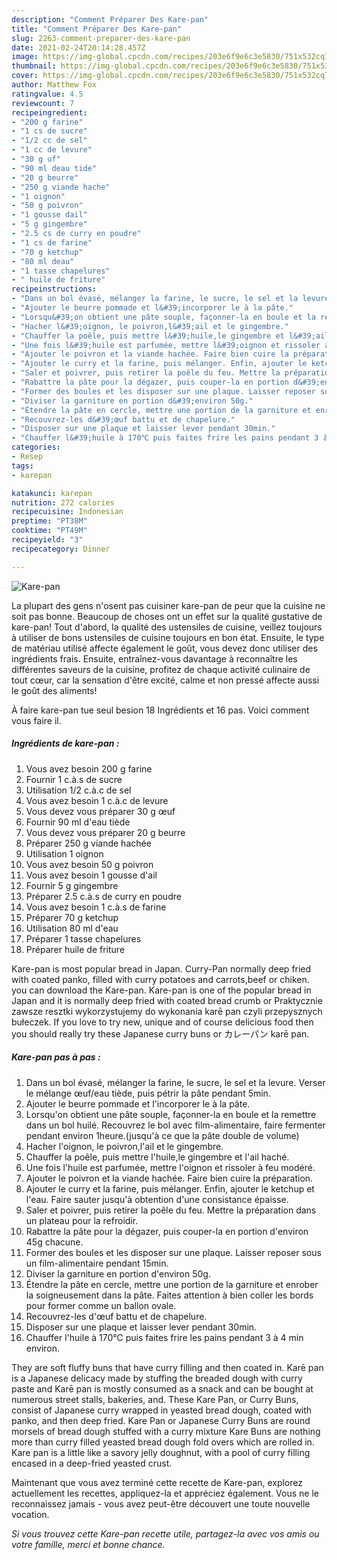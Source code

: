 ```yaml
---
description: "Comment Préparer Des Kare-pan"
title: "Comment Préparer Des Kare-pan"
slug: 2263-comment-preparer-des-kare-pan
date: 2021-02-24T20:14:28.457Z
image: https://img-global.cpcdn.com/recipes/203e6f9e6c3e5830/751x532cq70/kare-pan-photo-principale-de-la-recette.jpg
thumbnail: https://img-global.cpcdn.com/recipes/203e6f9e6c3e5830/751x532cq70/kare-pan-photo-principale-de-la-recette.jpg
cover: https://img-global.cpcdn.com/recipes/203e6f9e6c3e5830/751x532cq70/kare-pan-photo-principale-de-la-recette.jpg
author: Matthew Fox
ratingvalue: 4.5
reviewcount: 7
recipeingredient:
- "200 g farine"
- "1 cs de sucre"
- "1/2 cc de sel"
- "1 cc de levure"
- "30 g uf"
- "90 ml deau tide"
- "20 g beurre"
- "250 g viande hache"
- "1 oignon"
- "50 g poivron"
- "1 gousse dail"
- "5 g gingembre"
- "2.5 cs de curry en poudre"
- "1 cs de farine"
- "70 g ketchup"
- "80 ml deau"
- "1 tasse chapelures"
- " huile de friture"
recipeinstructions:
- "Dans un bol évasé, mélanger la farine, le sucre, le sel et la levure. Verser le mélange œuf/eau tiède, puis pétrir la pâte pendant 5min."
- "Ajouter le beurre pommade et l&#39;incorporer le à la pâte."
- "Lorsqu&#39;on obtient une pâte souple, façonner-la en boule et la remettre dans un bol huilé. Recouvrez le bol avec film-alimentaire, faire fermenter pendant environ 1heure.(jusqu&#39;à ce que la pâte double de volume)"
- "Hacher l&#39;oignon, le poivron,l&#39;ail et le gingembre."
- "Chauffer la poêle, puis mettre l&#39;huile,le gingembre et l&#39;ail haché."
- "Une fois l&#39;huile est parfumée, mettre l&#39;oignon et rissoler à feu modéré."
- "Ajouter le poivron et la viande hachée. Faire bien cuire la préparation."
- "Ajouter le curry et la farine, puis mélanger. Enfin, ajouter le ketchup et l&#39;eau. Faire sauter jusqu&#39;à obtention d&#39;une consistance épaisse."
- "Saler et poivrer, puis retirer la poêle du feu. Mettre la préparation dans un plateau pour la refroidir."
- "Rabattre la pâte pour la dégazer, puis couper-la en portion d&#39;environ 45g chacune."
- "Former des boules et les disposer sur une plaque. Laisser reposer sous un film-alimentaire pendant 15min."
- "Diviser la garniture en portion d&#39;environ 50g."
- "Étendre la pâte en cercle, mettre une portion de la garniture et enrober la soigneusement dans la pâte. Faites attention à bien coller les bords pour former comme un ballon ovale."
- "Recouvrez-les d&#39;œuf battu et de chapelure."
- "Disposer sur une plaque et laisser lever pendant 30min."
- "Chauffer l&#39;huile à 170℃ puis faites frire les pains pendant 3 à 4 min environ."
categories:
- Resep
tags:
- karepan

katakunci: karepan 
nutrition: 272 calories
recipecuisine: Indonesian
preptime: "PT38M"
cooktime: "PT49M"
recipeyield: "3"
recipecategory: Dinner

---
```



![Kare-pan](https://img-global.cpcdn.com/recipes/203e6f9e6c3e5830/751x532cq70/kare-pan-photo-principale-de-la-recette.jpg)

La plupart des gens n'osent pas cuisiner kare-pan de peur que la cuisine ne soit pas bonne. Beaucoup de choses ont un effet sur la qualité gustative de kare-pan! Tout d'abord, la qualité des ustensiles de cuisine, veillez toujours à utiliser de bons ustensiles de cuisine toujours en bon état. Ensuite, le type de matériau utilisé affecte également le goût, vous devez donc utiliser des ingrédients frais. Ensuite, entraînez-vous davantage à reconnaître les différentes saveurs de la cuisine, profitez de chaque activité culinaire de tout cœur, car la sensation d'être excité, calme et non pressé affecte aussi le goût des aliments!

<!--inarticleads1-->

À faire kare-pan tue seul besion 18 Ingrédients et 16 pas. Voici comment vous faire il.

##### Ingrédients de kare-pan :

1. Vous avez besoin 200 g farine
1. Fournir 1 c.à.s de sucre
1. Utilisation 1/2 c.à.c de sel
1. Vous avez besoin 1 c.à.c de levure
1. Vous devez vous préparer 30 g œuf
1. Fournir 90 ml d&#39;eau tiède
1. Vous devez vous préparer 20 g beurre
1. Préparer 250 g viande hachée
1. Utilisation 1 oignon
1. Vous avez besoin 50 g poivron
1. Vous avez besoin 1 gousse d&#39;ail
1. Fournir 5 g gingembre
1. Préparer 2.5 c.à.s de curry en poudre
1. Vous avez besoin 1 c.à.s de farine
1. Préparer 70 g ketchup
1. Utilisation 80 ml d&#39;eau
1. Préparer 1 tasse chapelures
1. Préparer  huile de friture


Kare-pan is most popular bread in Japan. Curry-Pan normally deep fried with coated panko, filled with curry potatoes and carrots,beef or chiken. you can download the Kare-pan. Kare-pan is one of the popular bread in Japan and it is normally deep fried with coated bread crumb or Praktycznie zawsze resztki wykorzystujemy do wykonania karē pan czyli przepysznych bułeczek. If you love to try new, unique and of course delicious food then you should really try these Japanese curry buns or カレーパン karē pan. 

<!--inarticleads2-->

##### Kare-pan pas à pas :

1. Dans un bol évasé, mélanger la farine, le sucre, le sel et la levure. Verser le mélange œuf/eau tiède, puis pétrir la pâte pendant 5min.
1. Ajouter le beurre pommade et l&#39;incorporer le à la pâte.
1. Lorsqu&#39;on obtient une pâte souple, façonner-la en boule et la remettre dans un bol huilé. Recouvrez le bol avec film-alimentaire, faire fermenter pendant environ 1heure.(jusqu&#39;à ce que la pâte double de volume)
1. Hacher l&#39;oignon, le poivron,l&#39;ail et le gingembre.
1. Chauffer la poêle, puis mettre l&#39;huile,le gingembre et l&#39;ail haché.
1. Une fois l&#39;huile est parfumée, mettre l&#39;oignon et rissoler à feu modéré.
1. Ajouter le poivron et la viande hachée. Faire bien cuire la préparation.
1. Ajouter le curry et la farine, puis mélanger. Enfin, ajouter le ketchup et l&#39;eau. Faire sauter jusqu&#39;à obtention d&#39;une consistance épaisse.
1. Saler et poivrer, puis retirer la poêle du feu. Mettre la préparation dans un plateau pour la refroidir.
1. Rabattre la pâte pour la dégazer, puis couper-la en portion d&#39;environ 45g chacune.
1. Former des boules et les disposer sur une plaque. Laisser reposer sous un film-alimentaire pendant 15min.
1. Diviser la garniture en portion d&#39;environ 50g.
1. Étendre la pâte en cercle, mettre une portion de la garniture et enrober la soigneusement dans la pâte. Faites attention à bien coller les bords pour former comme un ballon ovale.
1. Recouvrez-les d&#39;œuf battu et de chapelure.
1. Disposer sur une plaque et laisser lever pendant 30min.
1. Chauffer l&#39;huile à 170℃ puis faites frire les pains pendant 3 à 4 min environ.


They are soft fluffy buns that have curry filling and then coated in. Karē pan is a Japanese delicacy made by stuffing the breaded dough with curry paste and Karē pan is mostly consumed as a snack and can be bought at numerous street stalls, bakeries, and. These Kare Pan, or Curry Buns, consist of Japanese curry wrapped in yeasted bread dough, coated with panko, and then deep fried. Kare Pan or Japanese Curry Buns are round morsels of bread dough stuffed with a curry mixture Kare Buns are nothing more than curry filled yeasted bread dough fold overs which are rolled in. Kare pan is a little like a savory jelly doughnut, with a pool of curry filling encased in a deep-fried yeasted crust. 

<!--inarticleads1-->

<p>
Maintenant que vous avez terminé cette recette de Kare-pan, explorez actuellement les recettes, appliquez-la et appréciez également. Vous ne le reconnaissez jamais - vous avez peut-être découvert une toute nouvelle vocation.
</p>

<p>
<i>Si vous trouvez cette Kare-pan recette utile, partagez-la avec vos amis ou votre famille, merci et bonne chance.</i>
</p>
